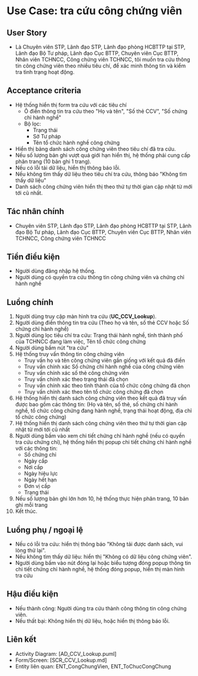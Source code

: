 # Use Case: tra cứu công chứng viên

## User Story
- Là Chuyên viên STP, Lãnh đạo STP, Lãnh đạo phòng HCBTTP tại STP, Lãnh đạo Bộ Tư pháp, Lãnh đạo Cục BTTP, Chuyên viên Cục BTTP, Nhân viên TCHNCC, Công chứng viên TCHNCC, tôi muốn tra cứu thông tin công chứng viên theo nhiều tiêu chí, để xác minh thông tin và kiểm tra tình trạng hoạt động.

## Acceptance criteria
- Hệ thống hiển thị form tra cứu với các tiêu chí
    - Ô điền thông tin tra cứu theo "Họ và tên", "Số thẻ CCV", "Số chứng chỉ hành nghề"
    - Bộ lọc:
        - Trạng thái
        - Sở Tư pháp
        - Tên tổ chức hành nghề công chứng
- Hiển thị bảng danh sách công chứng viên theo tiêu chí đã tra cứu.
- Nếu số lượng bản ghi vượt quá giới hạn hiển thị, hệ thống phải cung cấp phân trang (10 bản ghi 1 trang).
- Nếu có lỗi tải dữ liệu, hiển thị thông báo lỗi.
- Nếu không tìm thấy dữ liệu theo tiêu chí tra cứu, thông báo "Không tìm thấy dữ liệu"
- Danh sách công chứng viên hiển thị theo thứ tự thời gian cập nhật từ mới tới cũ nhất.

## Tác nhân chính
- Chuyên viên STP, Lãnh đạo STP, Lãnh đạo phòng HCBTTP tại STP, Lãnh đạo Bộ Tư pháp, Lãnh đạo Cục BTTP, Chuyên viên Cục BTTP, Nhân viên TCHNCC, Công chứng viên TCHNCC

## Tiền điều kiện
- Người dùng đăng nhập hệ thống.
- Người dùng có quyền tra cứu thông tin công chứng viên và chứng chỉ hành nghề

## Luồng chính
1. Người dùng truy cập màn hình tra cứu (**UC_CCV_Lookup**).
2. Người dùng điền thông tin tra cứu (Theo họ và tên, số thẻ CCV hoặc Số chứng chỉ hành nghề)
3. Người dùng lọc tiêu chí tra cứu: Trạng thái hành nghề, tỉnh thành phố của TCHNCC đang làm việc, Tên tổ chức công chứng
4. Người dùng bấm nút "tra cứu"
5. Hệ thống truy vấn thông tin công chứng viên
    - Truy vấn họ và tên công chứng viên gần giống với kết quả đã điền
    - Truy vấn chính xác Số chứng chỉ hành nghề của công chứng viên
    - Truy vấn chính xác số thẻ công chứng viên
    - Truy vấn chính xác theo trạng thái đã chọn
    - Truy vấn chính xác theo tỉnh thành của tổ chức công chứng đã chọn
    - Truy vấn chính xác theo tên tổ chức công chứng đã chọn
6. Hệ thống hiển thị danh sách công chứng viên theo kết quả đã truy vấn được bao gồm các thông tin: (Họ và tên, số thẻ, số chứng chỉ hành nghề, tổ chức công chứng đang hành nghề, trạng thái hoạt động, địa chỉ tổ chức công chứng)
7. Hệ thống hiển thị danh sách công chứng viên theo thứ tự thời gian cập nhật từ mới tới cũ nhất
8. Người dùng bấm vào xem chi tiết chứng chỉ hành nghề (nếu có quyền tra cứu chứng chỉ), hệ thống hiển thị popup chi tiết chứng chỉ hành nghề với các thông tin: 
    - Số chứng chỉ
    - Ngày cấp
    - Nơi cấp
    - Ngày hiệu lực
    - Ngày hết hạn
    - Đơn vị cấp
    - Trạng thái
8. Nếu số lượng bản ghi lớn hơn 10, hệ thống thực hiện phân trang, 10 bản ghi mỗi trang
9. Kết thúc.

## Luồng phụ / ngoại lệ
- Nếu có lỗi tra cứu: hiển thị thông báo "Không tải được danh sách, vui lòng thử lại".
- Nếu không tìm thấy dữ liệu: hiển thị "Không có dữ liệu công chứng viên".
- Người dùng bấm vào nút đóng lại hoặc biểu tượng đóng popup thông tin chi tiết chứng chỉ hành nghề, hệ thống đóng popup, hiển thị màn hình tra cứu

## Hậu điều kiện
- Nếu thành công: Người dùng tra cứu thành công thông tin công chứng viên.
- Nếu thất bại: Không hiển thị dữ liệu, hoặc hiển thị thông báo lỗi.

## Liên kết
- Activity Diagram: [AD_CCV_Lookup.puml]
- Form/Screen: [SCR_CCV_Lookup.md]
- Entity liên quan: ENT_CongChungVien, ENT_ToChucCongChung
